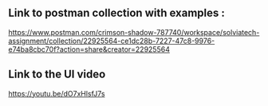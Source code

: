 ## Link to postman collection with examples : 

https://www.postman.com/crimson-shadow-787740/workspace/solviatech-assignment/collection/22925564-ce1dc28b-7227-47c8-9976-e74ba8cbc70f?action=share&creator=22925564


## Link to the UI video

https://youtu.be/dO7xHlsfJ7s
